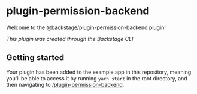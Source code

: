 # plugin-permission-backend

Welcome to the @backstage/plugin-permission-backend plugin!

_This plugin was created through the Backstage CLI_

## Getting started

Your plugin has been added to the example app in this repository, meaning you'll be able to access it by running `yarn start` in the root directory, and then navigating to [/plugin-permission-backend](http://localhost:3000/plugin-permission-backend).
